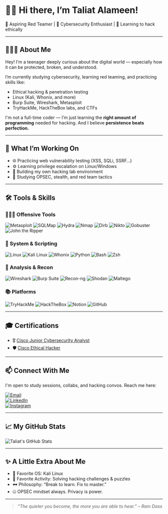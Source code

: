 # 👋🏾 Hi there, I’m Taliat Alameen!

🔐 Aspiring Red Teamer | 🧠 Cybersecurity Enthusiast | 🎯 Learning to hack ethically

---

## 👨🏾‍💻 About Me

Hey! I'm a teenager deeply curious about the digital world — especially how it can be protected, broken, and understood.

I’m currently studying cybersecurity, learning red teaming, and practicing skills like:

- Ethical hacking & penetration testing  
- Linux (Kali, Whonix, and more)  
- Burp Suite, Wireshark, Metasploit  
- TryHackMe, HackTheBox labs, and CTFs  

I'm not a full-time coder — I’m just learning the **right amount of programming** needed for hacking. And I believe **persistence beats perfection.**

---

## 🧠 What I’m Working On

- 🌐 Practicing web vulnerability testing (XSS, SQLi, SSRF…)  
- ⚙️ Learning privilege escalation on Linux/Windows  
- 🧱 Building my own hacking lab environment  
- 🔎 Studying OPSEC, stealth, and red team tactics  

---

## 🛠️ Tools & Skills

### 👨🏾‍💻 Offensive Tools
![Metasploit](https://img.shields.io/badge/Metasploit-2e2e2e?style=for-the-badge&logo=metasploit&logoColor=blue)
![SQLMap](https://img.shields.io/badge/SQLMap-yellow?style=for-the-badge)
![Hydra](https://img.shields.io/badge/Hydra-grey?style=for-the-badge)
![Nmap](https://img.shields.io/badge/Nmap-00457C?style=for-the-badge)
![Dirb](https://img.shields.io/badge/Dirb-darkgreen?style=for-the-badge)
![Nikto](https://img.shields.io/badge/Nikto-red?style=for-the-badge)
![Gobuster](https://img.shields.io/badge/Gobuster-blue?style=for-the-badge)
![John the Ripper](https://img.shields.io/badge/John_The_Ripper-grey?style=for-the-badge)

### 🧰 System & Scripting
![Linux](https://img.shields.io/badge/Linux-black?style=for-the-badge&logo=linux&logoColor=white)
![Kali Linux](https://img.shields.io/badge/Kali_Linux-blue?style=for-the-badge&logo=linux)
![Whonix](https://img.shields.io/badge/Whonix-purple?style=for-the-badge)
![Python](https://img.shields.io/badge/Python-3670A0?style=for-the-badge&logo=python&logoColor=white)
![Bash](https://img.shields.io/badge/Bash-121011?style=for-the-badge&logo=gnu-bash)
![Zsh](https://img.shields.io/badge/ZSH-black?style=for-the-badge&logo=gnu-bash)

### 🧠 Analysis & Recon
![Wireshark](https://img.shields.io/badge/Wireshark-blue?style=for-the-badge&logo=wireshark&logoColor=white)
![Burp Suite](https://img.shields.io/badge/Burp_Suite-orange?style=for-the-badge)
![Recon-ng](https://img.shields.io/badge/Reconng-grey?style=for-the-badge)
![Shodan](https://img.shields.io/badge/Shodan-darkred?style=for-the-badge)
![Maltego](https://img.shields.io/badge/Maltego-blue?style=for-the-badge)

### 📚 Platforms
![TryHackMe](https://img.shields.io/badge/TryHackMe-212121?style=for-the-badge&logo=tryhackme&logoColor=red)
![HackTheBox](https://img.shields.io/badge/Hack_The_Box-111?style=for-the-badge&logo=hackthebox&logoColor=green)
![Notion](https://img.shields.io/badge/Notion-000?style=for-the-badge&logo=notion)
![GitHub](https://img.shields.io/badge/GitHub-181717?style=for-the-badge&logo=github)

---

## 🎓 Certifications

- 🎖️ [Cisco Junior Cybersecurity Analyst](https://www.credly.com/badges/135dcf2d-8c3e-4244-bf90-a7c5920f3bcf)  
- 🛡️ [Cisco Ethical Hacker](https://www.credly.com/badges/deb6e08b-7a02-4363-a8c5-0086f4f57273)  

---

## 📫 Connect With Me

I'm open to study sessions, collabs, and hacking convos. Reach me here:

[![Email](https://img.shields.io/badge/Email-D14836?style=for-the-badge&logo=gmail&logoColor=white)](mailto:taliatalameen@gmail.com)  
[![LinkedIn](https://img.shields.io/badge/LinkedIn-0077B5?style=for-the-badge&logo=linkedin&logoColor=white)](https://www.linkedin.com/in/al-ameen-taliat-b10a2127b)  
[![Instagram](https://img.shields.io/badge/Instagram-E4405F?style=for-the-badge&logo=instagram&logoColor=white)](https://www.instagram.com/isthat_ameen)

---

## 📈 My GitHub Stats

![Taliat's GitHub Stats](https://github-readme-stats.vercel.app/api?username=yungprince02&show_icons=true&theme=radical)  

---

## ✨ A Little Extra About Me

- 🐧 Favorite OS: Kali Linux  
- 🧩 Favorite Activity: Solving hacking challenges & puzzles  
- 🕶️ Philosophy: “Break to learn. Fix to master.”  
- 🤐 OPSEC mindset always. Privacy is power.  

---

> *“The quieter you become, the more you are able to hear.” – Ram Dass*
